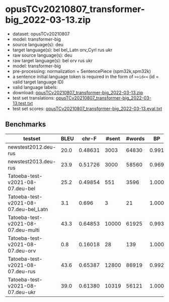 # opusTCv20210807_transformer-big_2022-03-13.zip

* dataset: opusTCv20210807
* model: transformer-big
* source language(s): deu
* target language(s): bel bel_Latn orv_Cyrl rus ukr
* raw source language(s): deu
* raw target language(s): bel orv rus ukr
* model: transformer-big
* pre-processing: normalization + SentencePiece (spm32k,spm32k)
* a sentence initial language token is required in the form of `>>id<<` (id = valid target language ID)
* valid language labels: 
* download: [opusTCv20210807_transformer-big_2022-03-13.zip](https://object.pouta.csc.fi/Tatoeba-MT-models/deu-zle/opusTCv20210807_transformer-big_2022-03-13.zip)
* test set translations: [opusTCv20210807_transformer-big_2022-03-13.test.txt](https://object.pouta.csc.fi/Tatoeba-MT-models/deu-zle/opusTCv20210807_transformer-big_2022-03-13.test.txt)
* test set scores: [opusTCv20210807_transformer-big_2022-03-13.eval.txt](https://object.pouta.csc.fi/Tatoeba-MT-models/deu-zle/opusTCv20210807_transformer-big_2022-03-13.eval.txt)

## Benchmarks

| testset | BLEU  | chr-F | #sent | #words | BP |
|---------|-------|-------|-------|--------|----|
| newstest2012.deu-rus 	| 20.0 	| 0.48631 	| 3003 	| 64830 	| 0.991 |
| newstest2013.deu-rus 	| 23.9 	| 0.51726 	| 3000 	| 58560 	| 0.969 |
| Tatoeba-test-v2021-08-07.deu-bel 	| 25.2 	| 0.49854 	| 551 	| 3596 	| 1.000 |
| Tatoeba-test-v2021-08-07.deu-bel_Latn 	| 3.1 	| 0.696 	| 3 	| 21 	| 1.000 |
| Tatoeba-test-v2021-08-07.deu-multi 	| 43.3 	| 0.64853 	| 10000 	| 61925 	| 0.993 |
| Tatoeba-test-v2021-08-07.deu-orv 	| 0.8 	| 0.16018 	| 28 	| 139 	| 1.000 |
| Tatoeba-test-v2021-08-07.deu-rus 	| 43.6 	| 0.65387 	| 12800 	| 86919 	| 0.992 |
| Tatoeba-test-v2021-08-07.deu-ukr 	| 39.0 	| 0.61380 	| 10319 	| 56121 	| 1.000 |

